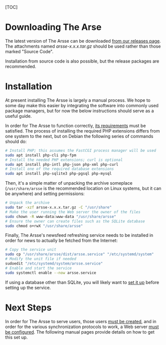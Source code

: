 [TOC]

# Downloading The Arse

The latest version of The Arsse can be downloaded [from our releases page](https://code.mensbeam.com/MensBeam/arsse/releases). The attachments named _arsse-x.x.x.tar.gz_ should be used rather than those marked "Source Code".

Installation from source code is also possible, but the release packages are recommended.

# Installation

At present installing The Arsse is largely a manual process. We hope to some day make this easier by integrating the software into commonly used package managers, but for now the below instructions should serve as a useful guide.

In order for The Arsse to function correctly, [its requirements](Requirements) must be satisfied. The process of installing the required PHP extensions differs from one system to the next, but on Debian the following series of commands should do:

```sh
# Install PHP; this assumes the FastCGI process manager will be used
sudo apt install php-cli php-fpm
# Install the needed PHP extensions; curl is optional
sudo apt install php-intl php-json php-xml php-curl
# Install one of the required database extensions
sudo apt install php-sqlite3 php-pgsql php-mysql
```

Then, it's a simple matter of unpacking the archive someplace (`/usr/share/arsse` is the recommended location on Linux systems, but it can be anywhere) and setting permissions:

```sh
# Unpack the archive
sudo tar -xzf arsse-x.x.x.tar.gz -C "/usr/share"
# Make the user running the Web server the owner of the files
sudo chown -R www-data:www-data "/usr/share/arsse"
# Ensure the owner can create files such as the SQLite database
sudo chmod o+rwX "/usr/share/arsse"
```

Finally, The Arsse's newsfeed refreshing service needs to be installed in order for news to actually be fetched from the Internet:

```sh
# Copy the service unit
sudo cp "/usr/share/arsse/dist/arsse.service" "/etc/systemd/system"
# Modify the unit file if needed
sudoedit "/etc/systemd/system/arsse.service"
# Enable and start the service
sudo systemctl enable --now arsse.service
```

If using a database other than SQLite, you will likely want to [set it up](Database_Setup) before setting up the service.

# Next Steps

In order for The Arsse to serve users, those users [must be created](Managing_Users), and in order for the various synchronization protocols to work, a Web server [must be configured](Web_Server_Configuration). The following manual pages provide details on how to get this set up.
